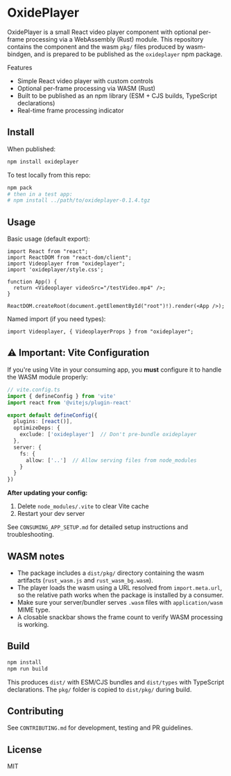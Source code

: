 
# OxidePlayer

OxidePlayer is a small React video player component with optional per-frame processing via a WebAssembly (Rust) module. This repository contains the component and the wasm `pkg/` files produced by wasm-bindgen, and is prepared to be published as the `oxideplayer` npm package.

Features
- Simple React video player with custom controls
- Optional per-frame processing via WASM (Rust)
- Built to be published as an npm library (ESM + CJS builds, TypeScript declarations)
- Real-time frame processing indicator

## Install

When published:

```powershell
npm install oxideplayer
```

To test locally from this repo:

```powershell
npm pack
# then in a test app:
# npm install ../path/to/oxideplayer-0.1.4.tgz
```

## Usage

Basic usage (default export):

```tsx
import React from "react";
import ReactDOM from "react-dom/client";
import Videoplayer from "oxideplayer";
import 'oxideplayer/style.css';

function App() {
  return <Videoplayer videoSrc="/testVideo.mp4" />;
}

ReactDOM.createRoot(document.getElementById("root")!).render(<App />);
```

Named import (if you need types):

```tsx
import Videoplayer, { VideoplayerProps } from "oxideplayer";
```

## ⚠️ Important: Vite Configuration

If you're using Vite in your consuming app, you **must** configure it to handle the WASM module properly:

```typescript
// vite.config.ts
import { defineConfig } from 'vite'
import react from '@vitejs/plugin-react'

export default defineConfig({
  plugins: [react()],
  optimizeDeps: {
    exclude: ['oxideplayer']  // Don't pre-bundle oxideplayer
  },
  server: {
    fs: {
      allow: ['..']  // Allow serving files from node_modules
    }
  }
})
```

**After updating your config:**
1. Delete `node_modules/.vite` to clear Vite cache
2. Restart your dev server

See `CONSUMING_APP_SETUP.md` for detailed setup instructions and troubleshooting.

## WASM notes

- The package includes a `dist/pkg/` directory containing the wasm artifacts (`rust_wasm.js` and `rust_wasm_bg.wasm`).
- The player loads the wasm using a URL resolved from `import.meta.url`, so the relative path works when the package is installed by a consumer.
- Make sure your server/bundler serves `.wasm` files with `application/wasm` MIME type.
- A closable snackbar shows the frame count to verify WASM processing is working.

## Build

```powershell
npm install
npm run build
```

This produces `dist/` with ESM/CJS bundles and `dist/types` with TypeScript declarations. The `pkg/` folder is copied to `dist/pkg/` during build.

## Contributing

See `CONTRIBUTING.md` for development, testing and PR guidelines.

## License

MIT

